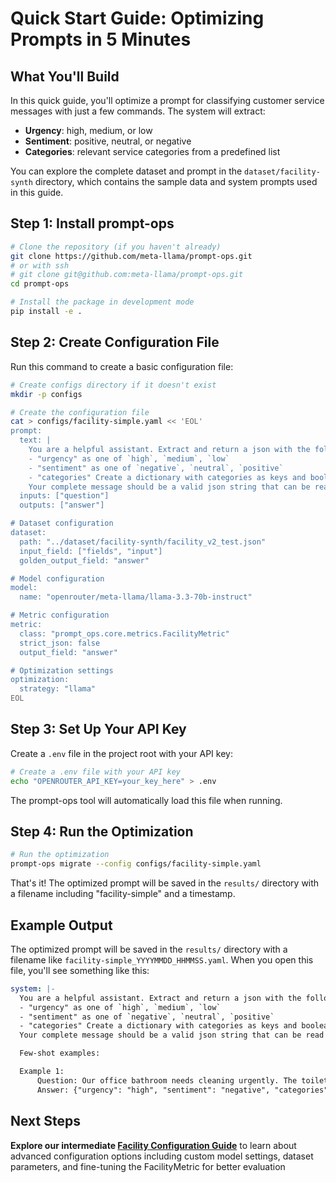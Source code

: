# Quick Start Guide: Optimizing Prompts in 5 Minutes

## What You'll Build

In this quick guide, you'll optimize a prompt for classifying customer service messages with just a few commands. The system will extract:

- **Urgency**: high, medium, or low
- **Sentiment**: positive, neutral, or negative
- **Categories**: relevant service categories from a predefined list

You can explore the complete dataset and prompt in the `dataset/facility-synth` directory, which contains the sample data and system prompts used in this guide.

## Step 1: Install prompt-ops

```bash
# Clone the repository (if you haven't already)
git clone https://github.com/meta-llama/prompt-ops.git
# or with ssh
# git clone git@github.com:meta-llama/prompt-ops.git
cd prompt-ops

# Install the package in development mode
pip install -e .
```

## Step 2: Create Configuration File

Run this command to create a basic configuration file:

````bash
# Create configs directory if it doesn't exist
mkdir -p configs

# Create the configuration file
cat > configs/facility-simple.yaml << 'EOL'
prompt:
  text: |
    You are a helpful assistant. Extract and return a json with the following keys and values:
    - "urgency" as one of `high`, `medium`, `low`
    - "sentiment" as one of `negative`, `neutral`, `positive`
    - "categories" Create a dictionary with categories as keys and boolean values (True/False), where the value indicates whether the category is one of the best matching support category tags from: `emergency_repair_services`, `routine_maintenance_requests`, `quality_and_safety_concerns`, `specialized_cleaning_services`, `general_inquiries`, `sustainability_and_environmental_practices`, `training_and_support_requests`, `cleaning_services_scheduling`, `customer_feedback_and_complaints`, `facility_management_issues`
    Your complete message should be a valid json string that can be read directly and only contain the keys mentioned in the list above. Never enclose it in ```json...```, no newlines, no unnessacary whitespaces.
  inputs: ["question"]
  outputs: ["answer"]

# Dataset configuration
dataset:
  path: "../dataset/facility-synth/facility_v2_test.json"
  input_field: ["fields", "input"]
  golden_output_field: "answer"

# Model configuration
model:
  name: "openrouter/meta-llama/llama-3.3-70b-instruct"

# Metric configuration
metric:
  class: "prompt_ops.core.metrics.FacilityMetric"
  strict_json: false
  output_field: "answer"

# Optimization settings
optimization:
  strategy: "llama"
EOL
````

## Step 3: Set Up Your API Key

Create a `.env` file in the project root with your API key:

```bash
# Create a .env file with your API key
echo "OPENROUTER_API_KEY=your_key_here" > .env
```

The prompt-ops tool will automatically load this file when running.

## Step 4: Run the Optimization

```bash
# Run the optimization
prompt-ops migrate --config configs/facility-simple.yaml
```

That's it! The optimized prompt will be saved in the `results/` directory with a filename including "facility-simple" and a timestamp.

## Example Output

The optimized prompt will be saved in the `results/` directory with a filename like `facility-simple_YYYYMMDD_HHMMSS.yaml`. When you open this file, you'll see something like this:

````yaml
system: |-
  You are a helpful assistant. Extract and return a json with the following keys and values:
  - "urgency" as one of `high`, `medium`, `low`
  - "sentiment" as one of `negative`, `neutral`, `positive`
  - "categories" Create a dictionary with categories as keys and boolean values (True/False), where the value indicates whether the category is one of the best matching support category tags from: `emergency_repair_services`, `routine_maintenance_requests`, `quality_and_safety_concerns`, `specialized_cleaning_services`, `general_inquiries`, `sustainability_and_environmental_practices`, `training_and_support_requests`, `cleaning_services_scheduling`, `customer_feedback_and_complaints`, `facility_management_issues`
  Your complete message should be a valid json string that can be read directly and only contain the keys mentioned in the list above. Never enclose it in ```json...```, no newlines, no unnessacary whitespaces.

  Few-shot examples:

  Example 1:
      Question: Our office bathroom needs cleaning urgently. The toilets are clogged and there's water on the floor.
      Answer: {"urgency": "high", "sentiment": "negative", "categories": {"emergency_repair_services": true, "specialized_cleaning_services": true, "facility_management_issues": true, "emergency_repair_services": false, "routine_maintenance_requests": false, "quality_and_safety_concerns": false, "general_inquiries": false, "sustainability_and_environmental_practices": false, "training_and_support_requests": false, "customer_feedback_and_complaints": false}}
````

## Next Steps

**Explore our intermediate [Facility Configuration Guide](../intermediate/facility_config.md)** to learn about advanced configuration options including custom model settings, dataset parameters, and fine-tuning the FacilityMetric for better evaluation
